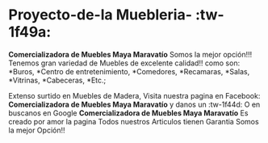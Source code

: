 # Proyecto-de-la Muebleria- :tw-1f49a:
**Comercializadora de Muebles Maya Maravatío**
Somos la mejor opción!!!
Tenemos gran variedad de Muebles de excelente calidad!!
como son:
*Buros,
*Centro de entretenimiento,
*Comedores,
*Recamaras,
*Salas,
*Vitrinas,
*Cabeceras,
*Etc.;

Extenso surtido en Muebles de Madera,
Visita nuestra pagina en Facebook: **Comercializadora de Muebles Maya Maravatío** y danos un :tw-1f44d:
O en buscanos en Google **Comercializadora de Muebles Maya Maravatío**
Es creado por amor la pagina
Todos nuestros Articulos tienen Garantia
Somos la mejor Opción!!
